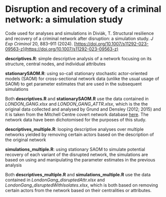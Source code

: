 # **Disruption and recovery of a criminal network: a simulation study** 
 Code used for analyses and simulations in Diviák, T. Structural resilience and recovery of a criminal network after disruption: a simulation study. *J Exp Criminol* 20, 883–911 (2024). [https://doi.org/10.1007/s11292-023-09563-z](https://doi.org/10.1007/s11292-023-09563-z)

**descriptives.R**: simple descriptive analysis of a network focusing on its structure, central nodes, and individual attributes

**stationarySAOM.R**: using so-call stationary stochastic actor-oriented models (SAOM) for cross-sectional network data (unlike the usual usage of SAOM) to get parameter estimates that are used in the subsequent simulations

Both **descriptives.R** and **stationarySAOM.R** use the data contained in *LONDON_GANG.xlsx* and *LONDON_GANG_ATTR.xlsx*, which is the the original data collected and analysed by Grund and Densley (2012; 2015) and it is taken from the Mitchell Centre covert network database [here](https://sites.google.com/site/ucinetsoftware/datasets/covert-networks/london-gang?authuser=0). The network data have been dichotomised for the purposes of this study.

**descriptives_multiple.R**: looping descriptive analyses over multiple networks yielded by removing certain actors based on the description of the original network

**simulations_multiple.R**: using stationary SAOM to simulate potential recovery of each variant of the disrupted network, the simulations are based on using and manipulating the parameter estimates in the previous analysis

Both **descriptives_multiple.R** and **simulations_multiple.R** use the data contained in *LondonGang_disruptedAttr.xlsx* and *LondonGang_disruptedWithIsolates.xlsx*, which is both based on removing certain actors from the network based on their centralities or attributes.

